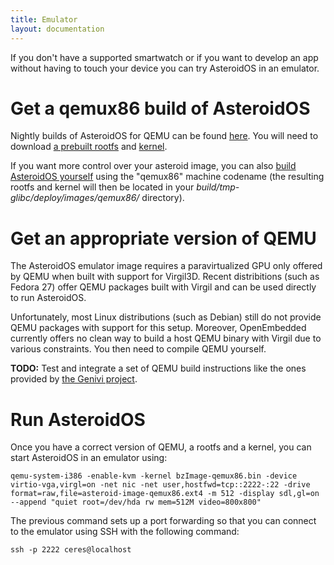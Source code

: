 ```yaml
---
title: Emulator
layout: documentation
---
```


<p>If you don't have a supported smartwatch or if you want to develop an app without having to touch your device you can try AsteroidOS in an emulator.</p>

<div class="page-header">
  <h1 id="getqemuasteroid">Get a qemux86 build of AsteroidOS</h1>
</div>

<p>Nightly builds of AsteroidOS for QEMU can be found <a href="https://release.asteroidos.org/nightlies/qemux86/">here</a>. You will need to download <a href="https://release.asteroidos.org/nightlies/qemux86/asteroid-image-qemux86.ext4">a prebuilt rootfs</a> and <a href="https://release.asteroidos.org/nightlies/qemux86/bzImage-qemux86.bin">kernel</a>.</p>

<p>If you want more control over your asteroid image, you can also <a href="https://asteroidos.org/wiki/building-asteroidos/">build AsteroidOS yourself</a> using the "qemux86" machine codename (the resulting rootfs and kernel will then be located in your <i>build/tmp-glibc/deploy/images/qemux86/</i> directory).</p>

<div class="page-header">
  <h1 id="getappropriateqemu">Get an appropriate version of QEMU</h1>
</div>

<p>The AsteroidOS emulator image requires a paravirtualized GPU only offered by QEMU when built with support for Virgil3D. Recent distribitions (such as Fedora 27) offer QEMU packages built with Virgil and can be used directly to run AsteroidOS.</p>

<p>Unfortunately, most Linux distributions (such as Debian) still do not provide QEMU packages with support for this setup. Moreover, OpenEmbedded currently offers no clean way to build a host QEMU binary with Virgil due to various constraints. You then need to compile QEMU yourself.</p>

<p><b>TODO:</b> Test and integrate a set of QEMU build instructions like the ones provided by <a href="https://at.projects.genivi.org/wiki/display/GDP/QEMU+with+hardware+graphics+acceleration#QEMUwithhardwaregraphicsacceleration-Compiling">the Genivi project</a>.</p>

<div class="page-header">
  <h1 id="runasteroidqemu">Run AsteroidOS</h1>
</div>

<p>Once you have a correct version of QEMU, a rootfs and a kernel, you can start AsteroidOS in an emulator using:</p>

<pre><code>qemu-system-i386 -enable-kvm -kernel bzImage-qemux86.bin -device virtio-vga,virgl=on -net nic -net user,hostfwd=tcp::2222-:22 -drive format=raw,file=asteroid-image-qemux86.ext4 -m 512 -display sdl,gl=on --append "quiet root=/dev/hda rw mem=512M video=800x800"</code></pre>

<p>The previous command sets up a port forwarding so that you can connect to the emulator using SSH with the following command:</p>

<pre><code>ssh -p 2222 ceres@localhost</code></pre>
